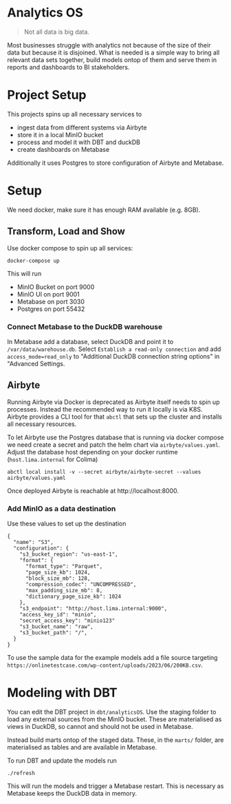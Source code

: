 # Analytics OS
  
> Not all data is big data. 


Most businesses struggle with analytics not because of the size of their data but because it is disjoined. What is needed is a simple way to bring all relevant data sets together, build models ontop of them and serve them in reports and dashboards to BI stakeholders. 

# Project Setup

This projects spins up all necessary services to 

- ingest data from different systems via Airbyte
- store it in a local MinIO bucket
- process and model it with DBT and duckDB
- create dashboards on Metabase

Additionally it uses Postgres to store configuration of Airbyte and Metabase.

# Setup

We need docker, make sure it has enough RAM available (e.g. 8GB).

## Transform, Load and Show

Use docker compose to spin up all services:

```
docker-compose up
```

This will run

- MinIO Bucket on port 9000
- MinIO UI on port 9001
- Metabase on port 3030
- Postgres on port 55432

### Connect Metabase to the DuckDB warehouse

In Metabase add a database, select DuckDB and point it to `/var/data/warehouse.db`.
Select `Establish a read-only connection` and add `access_mode=read_only` to "Additional DuckDB connection string options" in "Advanced Settings.

## Airbyte

Running Airbyte via Docker is deprecated as Airbyte itself needs to spin up processes. Instead the recommended way to run it locally is via K8S. Airbyte provides a CLI tool for that `abctl` that sets up the cluster and installs all necessary resources.

To let Airbyte use the Postgres database that is running via docker compose we need create a secret and patch the helm chart via `airbyte/values.yaml`.
Adjust the database host depending on your docker runtime (`host.lima.internal` for Colima)

```
abctl local install -v --secret airbyte/airbyte-secret --values airbyte/values.yaml
```

Once deployed Airbyte is reachable at http://localhost:8000. 

### Add MinIO as a data destination

Use these values to set up the destination

```
{
  "name": "S3",
  "configuration": {
    "s3_bucket_region": "us-east-1",
    "format": {
      "format_type": "Parquet",
      "page_size_kb": 1024,
      "block_size_mb": 128,
      "compression_codec": "UNCOMPRESSED",
      "max_padding_size_mb": 8,
      "dictionary_page_size_kb": 1024
    },
    "s3_endpoint": "http://host.lima.internal:9000",
    "access_key_id": "minio",
    "secret_access_key": "minio123"
    "s3_bucket_name": "raw",
    "s3_bucket_path": "/",
  }
}
```

To use the sample data for the example models add a file source targeting `https://onlinetestcase.com/wp-content/uploads/2023/06/200KB.csv`.

# Modeling with DBT

You can edit the DBT project in `dbt/analyticsOS`. Use the staging folder to load any external sources from the MinIO bucket. These are materialised as views in DuckDB, so cannot and should not be used in Metabase. 

Instead build marts ontop of the staged data. These, in the `marts/` folder, are materialised as tables and are available in Metabase.

To run DBT and update the models run 

```
./refresh
```

This will run the models and trigger a Metabase restart. This is necessary as Metabase keeps the DuckDB data in memory.